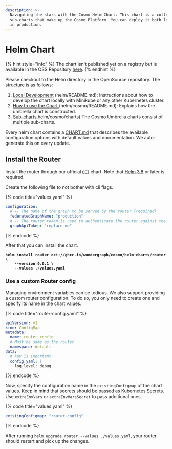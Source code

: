 ```yaml
---
description: >-
  Navigating the stars with the Cosmo Helm Chart. This chart is a collection of
  sub-charts that make up the Cosmo Platform. You can deploy it both locally and
  in production.
---
```


# Helm Chart

{% hint style="info" %}
The chart isn't published yet on a registry but is available in the OSS Repository [here](https://github.com/wundergraph/cosmo/tree/main/helm/cosmo).
{% endhint %}

Please checkout to the Helm directory in the OpenSource repository. The structure is as follows:

1. [Local Development](https://github.com/wundergraph/cosmo/blob/main/helm/README.md) (helm/README.md): Instructions about how to develop the chart locally with Minikube or any other Kubernetes cluster.
2. [How to use the Chart ](https://github.com/wundergraph/cosmo/blob/main/helm/cosmo/README.md)(helm/cosmo/README.md): Explains how the umbrella chart is constructed.
3. [Sub-charts ](https://github.com/wundergraph/cosmo/tree/main/helm/cosmo/charts)helm/cosmo/charts) The Cosmo Umbrella charts consist of multiple sub-charts.

Every helm chart contains a [CHART.md](https://github.com/wundergraph/cosmo/blob/main/helm/cosmo/CHART.md) that describes the available configuration options with default values and documentation. We auto-generate this on every update.

## Install the Router

Install the router through our official [`OCI`](https://helm.sh/docs/topics/registries/) chart. Note that [Helm 3.8](https://helm.sh/docs/topics/registries/) or later is required.

Create the following file to not bother with cli flags.

{% code title="values.yaml" %}
```yaml
configuration:
  # -- The name of the graph to be served by the router (required)
  federatedGraphName: "production"
  # -- The router token is used to authenticate the router against the controlplane (required)
  graphApiToken: "replace-me"
```
{% endcode %}

After that you can install the chart.

<pre class="language-bash"><code class="lang-bash"><strong>helm install router oci://ghcr.io/wundergraph/cosmo/helm-charts/router \
</strong><strong>    --version 0.0.1 \
</strong><strong>    --values ./values.yaml
</strong></code></pre>

### Use a custom Router config

Managing environment variables can be tedious. We also support providing a custom router configuration. To do so, you only need to create one and specify its name in the chart values.

{% code title="router-config.yaml" %}
```yaml
apiVersion: v1
kind: ConfigMap
metadata:
  name: router-config
  # Must be same as the router
  namespace: default
data:
  # key is important
  config.yaml: |
    log_level: debug
```
{% endcode %}

Now, specify the configuration name in the `existingConfigmap` of the chart values. Keep in mind that secrets should be passed as Kubernetes Secrets. Use `extraEnvVars` or  `extraEnvVarsSecret` to pass additional ones.

{% code title="values.yaml" %}
```yaml
existingConfigmap: "router-config"
```
{% endcode %}

After running `helm upgrade router --values ./values.yaml`, your router should restart and pick up the changes.
